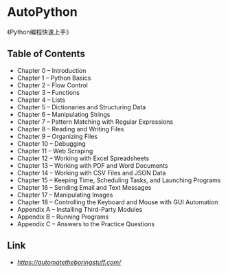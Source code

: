 # AutoPython
《Python编程快速上手》


## Table of Contents
+ Chapter 0 – Introduction
+ Chapter 1 – Python Basics
+ Chapter 2 – Flow Control
+ Chapter 3 – Functions
+ Chapter 4 – Lists
+ Chapter 5 – Dictionaries and Structuring Data
+ Chapter 6 – Manipulating Strings
+ Chapter 7 – Pattern Matching with Regular Expressions
+ Chapter 8 – Reading and Writing Files
+ Chapter 9 – Organizing Files
+ Chapter 10 – Debugging
+ Chapter 11 – Web Scraping
+ Chapter 12 – Working with Excel Spreadsheets
+ Chapter 13 – Working with PDF and Word Documents
+ Chapter 14 – Working with CSV Files and JSON Data
+ Chapter 15 – Keeping Time, Scheduling Tasks, and Launching Programs
+ Chapter 16 – Sending Email and Text Messages
+ Chapter 17 – Manipulating Images
+ Chapter 18 – Controlling the Keyboard and Mouse with GUI Automation
+ Appendix A – Installing Third-Party Modules
+ Appendix B – Running Programs
+ Appendix C – Answers to the Practice Questions


## Link
+ *https://automatetheboringstuff.com/*